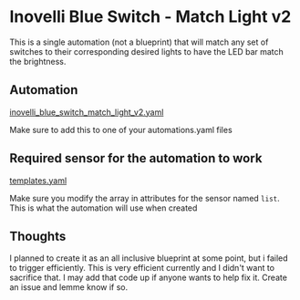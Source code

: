 # Inovelli Blue Switch - Match Light v2

This is a single automation (not a blueprint) that will match any set of switches to their corresponding desired lights to have the LED bar match the brightness.

## Automation

[inovelli_blue_switch_match_light_v2.yaml](https://github.com/finder39/home-assistant-blueprints/blob/master/inovelli_blue_switch_match_light_v2/inovelli_blue_switch_match_light_v2.yaml)

Make sure to add this to one of your automations.yaml files

## Required sensor for the automation to work

[templates.yaml](https://github.com/finder39/home-assistant-blueprints/blob/master/inovelli_blue_switch_match_light_v2/templates.yaml)

Make sure you modify the array in attributes for the sensor named `list`. This is what the automation will use when created

## Thoughts

I planned to create it as an all inclusive blueprint at some point, but i failed to trigger efficiently. This is very efficient currently and I didn't want to sacrifice that. I may add that code up if anyone wants to help fix it. Create an issue and lemme know if so.